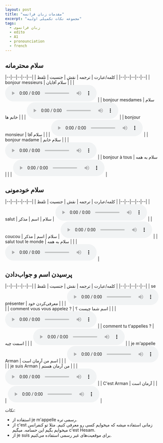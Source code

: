 ```yaml
---
layout: post
title: "مقدمات زبان فرانسه"
excerpt: "مجموعه نکات تکمیلی اولیه"
tags: 
  - زبان فرانسوی
  - edito
  - A1
  - pronounciation
  - french
---
```


## سلام محترمانه

|--|--|--|--|--|
| کلمه/عبارت | ترجمه | نقش | جنسیت | تلفظ |
|--|--|--|--|--|
| bonjour messieurs | سلام آقایان |   |   | <audio controls><source src="https://github.com/arm-on/arm-on.github.io/raw/master/assets/audio/1704917160P718797-bonjourmessieurs.mp3" type="audio/mpeg"></audio> |
| bonjour mesdames | سلام خانم ها |   |   | <audio controls><source src="https://github.com/arm-on/arm-on.github.io/raw/master/assets/audio/1704917165P920117-bonjourmesdames.mp3" type="audio/mpeg"></audio> |
| bonjour monsieur | سلام آقا |   |   | <audio controls><source src="https://github.com/arm-on/arm-on.github.io/raw/master/assets/audio/1704917168P169246-bonjourmonsieur.mp3" type="audio/mpeg"></audio> |
| bonjour madame | سلام خانم |   |   | <audio controls><source src="https://github.com/arm-on/arm-on.github.io/raw/master/assets/audio/1704917174P216636-bonjourmadame.mp3" type="audio/mpeg"></audio> |
| bonjour à tous | سلام به همه |   |   | <audio controls><source src="https://github.com/arm-on/arm-on.github.io/raw/master/assets/audio/1704917178P462288-bonjouràtous.mp3" type="audio/mpeg"></audio> |


## سلام خودمونی

|--|--|--|--|--|
| کلمه/عبارت | ترجمه | نقش | جنسیت | تلفظ |
|--|--|--|--|--|
| salut | سلام | اسم | مذکر | <audio controls><source src="https://github.com/arm-on/arm-on.github.io/raw/master/assets/audio/1704917221P705019-salut.mp3" type="audio/mpeg"></audio> |
| coucou | سلام | اسم | مذکر | <audio controls><source src="https://github.com/arm-on/arm-on.github.io/raw/master/assets/audio/1704917231P421195-coucou.mp3" type="audio/mpeg"></audio> |
| salut tout le monde | سلام به همه |   |   | <audio controls><source src="https://github.com/arm-on/arm-on.github.io/raw/master/assets/audio/1704917236P953204-saluttoutlemonde.mp3" type="audio/mpeg"></audio> |

## پرسیدن اسم و جواب‌دادن


|--|--|--|--|--|
| کلمه/عبارت | ترجمه | نقش | جنسیت | تلفظ |
|--|--|--|--|--|
| se présenter | معرفی‌کردن خود |   |   | <audio controls><source src="https://github.com/arm-on/arm-on.github.io/raw/master/assets/audio/1704917806P070092-seprésenter.mp3" type="audio/mpeg"></audio> |
| comment vous vous appelez ? | اسم شما چیست ؟ |   |   | <audio controls><source src="https://github.com/arm-on/arm-on.github.io/raw/master/assets/audio/1704917428P811451-commentvousvousappelez.mp3" type="audio/mpeg"></audio> |
| comment tu t'appelles ? | اسمت چیه |   |   | <audio controls><source src="https://github.com/arm-on/arm-on.github.io/raw/master/assets/audio/1704917430P7954419-commenttutappelles.mp3" type="audio/mpeg"></audio> |
| je m'appelle Arman | اسم من آرمان است |   |   | <audio controls><source src="https://github.com/arm-on/arm-on.github.io/raw/master/assets/audio/1704917432P6842282-jemappellearman.mp3" type="audio/mpeg"></audio> |
| je suis Arman | من آرمان هستم |   |   | <audio controls><source src="https://github.com/arm-on/arm-on.github.io/raw/master/assets/audio/1704917435P6803782-jesuisarman.mp3" type="audio/mpeg"></audio> |
| C'est Arman | آرمان است |   |   | <audio controls><source src="https://github.com/arm-on/arm-on.github.io/raw/master/assets/audio/1704917437P889426-cestarman.mp3" type="audio/mpeg"></audio> |

نکات:

- استفاده از je m'appelle رسمی تره.
- از c'est زمانی استفاده میشه که میخوایم کسی رو معرفی کنیم. مثلا تو کنفرانس میخوایم بگیم این حسامه. میگیم c'est Hesam.
- از je suis برای موقعیت‌های غیر رسمی استفاده می‌کنیم.
